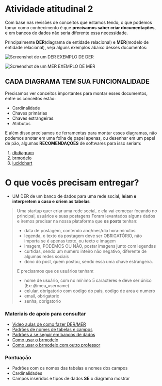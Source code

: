 # Atividade atitudinal 2

Com base nas revisões de conceitos que estamos tendo, o que podemos tomar como conhecimento é que **precisamos saber criar documentações**, e em bancos de dados não seria diferente essa necessidade.

Principalmente **DER**(diagrama de entidade relacional) e **MER**(modelo de entidade relacional), veja alguns exemplos abaixo desses documentos:

![Screenshot de um DER](https://arquivo.devmedia.com.br/artigos/Roniere_Almeida/Criando_relacionamentos_SQL_Server/image011.jpg)
EXEMPLO DE DER

![Screenshot de um MER](https://cdn1.gnarususercontent.com.br/1/1782135/fa556817-5c2b-401c-8098-3f2bc98d49a6.png)
EXEMPLO DE MER


## CADA DIAGRAMA TEM SUA FUNCIONALIDADE

Precisamos ver conceitos importantes para montar esses documentos, entre os conceitos estão:
- Cardinalidade
- Chaves primárias
- Chaves estrangeiras
- Atributos

E além disso precisamos de ferramentas para montar esses diagramas, não podemos anotar em uma folha de papel apenas, ou desenhar em um papel de pão, algumas **RECOMENDAÇÕES** de softwares para isso seriam:
1. [dbdiagram](dbdiagram.io)
2. [brmodelo](https://www.brmodeloweb.com/lang/pt-br/index.html)
3. [lucidchart](https://www.lucidchart.com/pages/landing?utm_source=google&utm_medium=cpc&utm_campaign=_chart_en_tier3_mixed_search_brand_phrase_&km_CPC_CampaignId=1484560204&km_CPC_AdGroupID=60168106031&km_CPC_Keyword=%2Blucidcharts&km_CPC_MatchType=b&km_CPC_ExtensionID=&km_CPC_Network=g&km_CPC_AdPosition=&km_CPC_Creative=442433233376&km_CPC_TargetID=aud-812368091438:kwd-334618660008&km_CPC_Country=1001729&km_CPC_Device=c&km_CPC_placement=&km_CPC_target=&gad_source=1&gclid=Cj0KCQiAoeGuBhCBARIsAGfKY7zuITqWlqtAXeI_MWaS1fWRiJQdlxg-27mxffD93dH-qC8pnRBNhAUaAs-REALw_wcB)

# O que vocês precisam entregar?

- UM DER de um banco de dados para uma rede social, **leiam e interpretem o caso e criem as tabelas**

> Uma startup quer criar uma rede social, e ela vai começar focando no principal, usuários e suas postagens
> Foram levantados alguns dados e iremos precisar na nossa plataforma que **os posts** tenhan:
> - data de postagem, contendo ano/mes/dia hora:minutos
> - legenda, o texto da postagem deve ser OBRIGATÓRIO, não importa se é apenas texto, ou texto e imagem
> - imagem, PODEMOS OU NÃO, postar imagens junto com legendas
> - curtidas, sendo um numero inteiro não negativo, diferente de algumas redes sociais
> - dono do post, quem postou, sendo essa uma chave estrangeira.
> 
> E precisamos que os usuários tenham:
> - nome de usuário, com no mínimo 5 caracteres e deve ser único (Ex: @meu_username)
> - celular, obrigatorio com codigo do pais, codigo de area e numero
> - email, obrigatorio
> - senha, obrigatorio

### Materiais de apoio para consultar

- [Video aulas de como fazer DER/MER](https://youtu.be/XCkd27GtZoM?si=hp8POGYZOVqJJ8Z4)
- [Padrões de nomes de tabelas e campos](https://gist.github.com/thiamsantos/654ec002f04c86d53611923a8b4c3a65)
- [Padrões a se seguir em bancos de dados](https://www.devmedia.com.br/padronizacao-de-nomenclatura-revista-sql-magazine-100/24710)
- [Como usar o brmodelo](https://youtu.be/ZYmRVCk_xBw?si=bLChdptcmm6NPxg7)
- [Como usar o brmodelo com outro professor](https://youtu.be/IjTtPfIv_aA?si=Mnwvyc-9udlCJDAU)

### Pontuação

- Padrões com os nomes das tabelas e nomes dos campos
- Cardinalidades
- Campos inseridos e tipos de dados **SE** o diagrama mostrar
